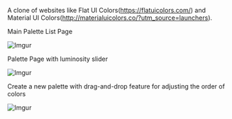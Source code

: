 A clone of websites like Flat UI Colors(https://flatuicolors.com/) and Material UI Colors(http://materialuicolors.co/?utm_source=launchers).

Main Palette List Page

![Imgur](https://i.imgur.com/z2uZ2vv.png)

Palette Page with luminosity slider

![Imgur](https://i.imgur.com/I9lqr61.png)

Create a new palette with drag-and-drop feature for adjusting the order of colors

![Imgur](https://i.imgur.com/EnEnsGx.png)
